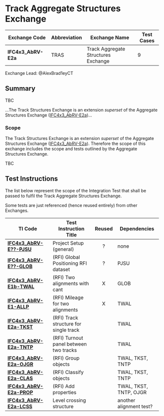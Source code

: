 # Track Aggregate Structures Exchange

| Exchange Code       | Abbreviation | Exchange Name                       | Test Cases |
|---------------------|--------------|-------------------------------------|------------|
| **IFC4x3_AbRV-E2a** | TRAS         | Track Aggregate Structures Exchange | 9          |

Exchange Lead: @AlexBrad1eyCT

## Summary

TBC

...The Track Structures Exchange is an extension *superset* of the Aggregate Structures Exchange ([IFC4x3_AbRV-E2a](../E2-AGST))...

### Scope

The Track Structures Exchange is an extension *superset* of the Aggregate Structures Exchange ([IFC4x3_AbRV-E2a](../E2-AGST)). Therefore the scope of this exchange includes the scope and tests outlined by the Aggregate Structures Exchange.

TBC

## Test Instructions
The list below represent the scope of the Integration Test that shall be passed to fulfil the Track Aggregate Structures Exchange.

Some tests are just referenced (hence reused entirely) from other Exchanges.

| TI Code                            | Test Instruction Title                 | Reused | Dependencies            |
|------------------------------------|----------------------------------------|:------:|-------------------------|
| [**IFC4x3_AbRV-E??-PJSU**](./PJSU) | Project Setup (general)                | ?      | none                    |
| [**IFC4x3_AbRV-E??-GLOB**](./GLOB) | (RFI) Global Positioning RFI dataset   | ?      | PJSU                    |
| [**IFC4x3_AbRV-E1b-TWAL**](./TWAL) | (RFI) Two alignments with cant         | X      | GLOB                    |
| [**IFC4x3_AbRV-E1-ALLP**](./ALLP)  | (RFI) Mileage for two alignments       | X      | TWAL                    |
| [**IFC4x3_AbRV-E2a-TKST**](./TKST) | (RFI) Track structure for single track |        | TWAL                    |
| [**IFC4x3_AbRV-E2a-TNTP**](./TNTP) | (RFI) Turnout panel between two tracks |        | TWAL                    |
| [**IFC4x3_AbRV-E2a-OJGR**](./OJGR) | (RFI) Group objects                    |        | TWAL, TKST, TNTP        |
| [**IFC4x3_AbRV-E2a-CLAS**](./CLAS) | (RFI) Classify objects                 |        | TWAL, TKST, TNTP        |
| [**IFC4x3_AbRV-E2a-PROP**](./PROP) | (RFI) Add properties                   |        | TWAL, TKST, TNTP, OJGR  |
| [**IFC4x3_AbRV-E2a-LCSS**](./LCSS) | Level crossing structure               |        | another alignment test? |

